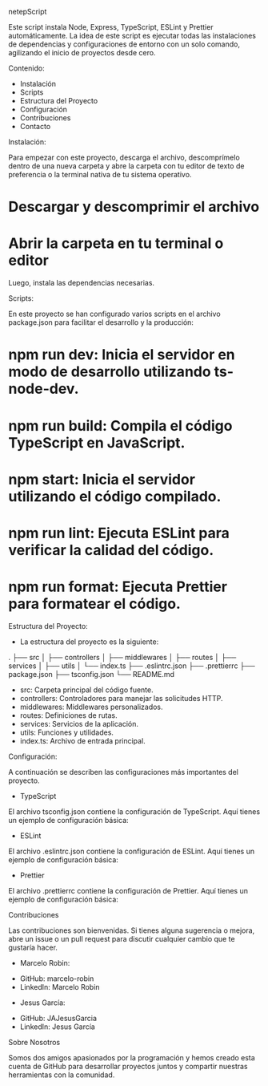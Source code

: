 netepScript

Este script instala Node, Express, TypeScript, ESLint y Prettier automáticamente. La idea de este script es ejecutar todas las instalaciones de dependencias y configuraciones de entorno con un solo comando, agilizando el inicio de proyectos desde cero.

Contenido:

- Instalación
- Scripts
- Estructura del Proyecto
- Configuración
- Contribuciones
- Contacto

Instalación:

Para empezar con este proyecto, descarga el archivo, descomprímelo dentro de una nueva carpeta y abre la carpeta con tu editor de texto de preferencia o la terminal nativa de tu sistema operativo.

# Descargar y descomprimir el archivo

# Abrir la carpeta en tu terminal o editor

Luego, instala las dependencias necesarias.

<!-- # npm install -->

Scripts:

En este proyecto se han configurado varios scripts en el archivo package.json para facilitar el desarrollo y la producción:

# npm run dev: Inicia el servidor en modo de desarrollo utilizando ts-node-dev.

# npm run build: Compila el código TypeScript en JavaScript.

# npm start: Inicia el servidor utilizando el código compilado.

# npm run lint: Ejecuta ESLint para verificar la calidad del código.

# npm run format: Ejecuta Prettier para formatear el código.

Estructura del Proyecto:

- La estructura del proyecto es la siguiente:

.
├── src
│ ├── controllers
│ ├── middlewares
│ ├── routes
│ ├── services
│ ├── utils
│ └── index.ts
├── .eslintrc.json
├── .prettierrc
├── package.json
├── tsconfig.json
└── README.md

- src: Carpeta principal del código fuente.
- controllers: Controladores para manejar las solicitudes HTTP.
- middlewares: Middlewares personalizados.
- routes: Definiciones de rutas.
- services: Servicios de la aplicación.
- utils: Funciones y utilidades.
- index.ts: Archivo de entrada principal.

Configuración:

A continuación se describen las configuraciones más importantes del proyecto.

- TypeScript

El archivo tsconfig.json contiene la configuración de TypeScript. Aquí tienes un ejemplo de configuración básica:

<!-- {
  "compilerOptions": {
    "target": "ES6",
    "module": "commonjs",
    "outDir": "./dist",
    "rootDir": "./src",
    "strict": true,
    "esModuleInterop": true
  }
} -->

- ESLint

El archivo .eslintrc.json contiene la configuración de ESLint. Aquí tienes un ejemplo de configuración básica:

<!-- {
  "env": {
    "node": true,
    "es6": true
  },
  "extends": [
    "eslint:recommended",
    "plugin:@typescript-eslint/recommended",
    "prettier"
  ],
  "parser": "@typescript-eslint/parser",
  "plugins": ["@typescript-eslint"],
  "rules": {
    "indent": ["error", 2],
    "quotes": ["error", "single"],
    "semi": ["error", "always"]
  }
} -->

- Prettier

El archivo .prettierrc contiene la configuración de Prettier. Aquí tienes un ejemplo de configuración básica:

<!-- {
  "singleQuote": true,
  "trailingComma": "all",
  "printWidth": 80,
  "tabWidth": 2
} -->

Contribuciones

Las contribuciones son bienvenidas. Si tienes alguna sugerencia o mejora, abre un issue o un pull request para discutir cualquier cambio que te gustaría hacer.

- Marcelo Robin:

* GitHub: marcelo-robin
* LinkedIn: Marcelo Robin

- Jesus García:

* GitHub: JAJesusGarcia
* LinkedIn: Jesus García

Sobre Nosotros

Somos dos amigos apasionados por la programación y hemos creado esta cuenta de GitHub para desarrollar proyectos juntos y compartir nuestras herramientas con la comunidad.
